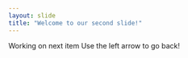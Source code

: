 ```yaml
---
layout: slide
title: "Welcome to our second slide!"
---
```

Working on next item
Use the left arrow to go back!
